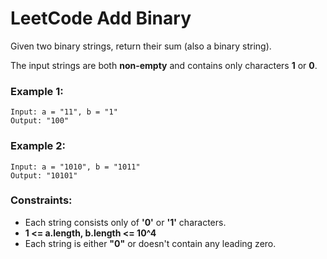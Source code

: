 # LeetCode Add Binary
Given two binary strings, return their sum (also a binary string).

The input strings are both **non-empty** and contains only characters **1** or **0**.

### Example 1:
```
Input: a = "11", b = "1"
Output: "100"
```

### Example 2:
```
Input: a = "1010", b = "1011"
Output: "10101"
```

### Constraints:

* Each string consists only of **'0'** or **'1'** characters.
* **1 <= a.length, b.length <= 10^4**
* Each string is either **"0"** or doesn't contain any leading zero.